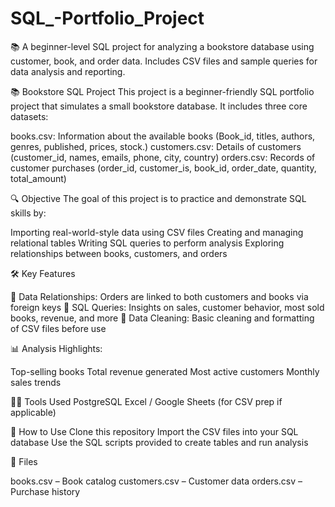 # SQL_-Portfolio_Project
📚 A beginner-level SQL project for analyzing a bookstore database using customer, book, and order data. Includes CSV files and sample queries for data analysis and reporting.

📚 Bookstore SQL Project
This project is a beginner-friendly SQL portfolio project that simulates a small bookstore database. It includes three core datasets:

books.csv: Information about the available books (Book_id, titles, authors, genres, published, prices, stock.)
customers.csv: Details of customers (customer_id, names, emails, phone, city, country)
orders.csv: Records of customer purchases (order_id, customer_is, book_id, order_date, quantity, total_amount)

🔍 Objective
The goal of this project is to practice and demonstrate SQL skills by:

Importing real-world-style data using CSV files
Creating and managing relational tables
Writing SQL queries to perform analysis
Exploring relationships between books, customers, and orders

🛠️ Key Features

🔗 Data Relationships: Orders are linked to both customers and books via foreign keys
🧮 SQL Queries: Insights on sales, customer behavior, most sold books, revenue, and more
🧼 Data Cleaning: Basic cleaning and formatting of CSV files before use

📊 Analysis Highlights:

Top-selling books
Total revenue generated
Most active customers
Monthly sales trends

🧑‍💻 Tools Used
PostgreSQL 
Excel / Google Sheets (for CSV prep if applicable)

🚀 How to Use
Clone this repository
Import the CSV files into your SQL database
Use the SQL scripts provided to create tables and run analysis

📁 Files

books.csv – Book catalog
customers.csv – Customer data
orders.csv – Purchase history
